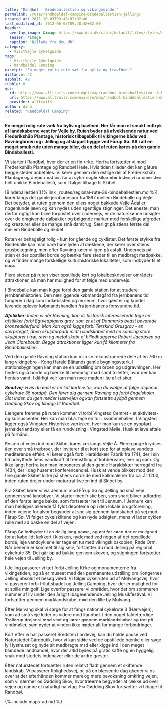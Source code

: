 ```yaml
---
title: "Randbøl - Bindeballestien og vikingeminder"
permalink: /rute/randboeldal-camping-bindeballestien-jelling/
created_at: 2011-10-03T09:48:02+02:00
last_modified_at: 2012-06-03T09:48:02+02:00
header:
  overlay_image: &image https://www.dcu.dk/sites/default/files/styles/slide/public/randboeldal.jpg?itok=HOYn2OGg
  teaser: *image
  caption: "Billede fra dcu.dk"
category:
  - VisitVejle Cykelguide
tags:
  - VisitVejle Cykelguide
  - Randbøldal Camping
excerpt: "En meget rolig rute væk fra byliv og travlhed."
distance: 42
asphalt: 42
rubble: 0
gps:
  id: https://www.alltrails.com/widget/map/randbol-bindeballestien-skibet-farup-so-jelling-haervejen-7576182
  url: https://www.alltrails.com/explore/map/randbol-bindeballestien-skibet-farup-so-jelling-haervejen-7576182
  provider: alltrails
author: dina
related: "Randbøldal Camping"
---
```


**En meget rolig rute væk fra byliv og travlhed. Her får man et smukt indtryk af landskaberne vest for Vejle by. Ruten byder på afveklsende natur ved Frederikshåb Plantage, historisk tilbageblik til vikingerne både ved Ravningbroen og i Jelling og afslappet hygge ved Fårup Sø. Alt i alt en meget smuk rute uden mange biler, da en del af ruten køres på den gamle Bindeballesti.**

Vi starter i Randbøl, hvor der er en fin kirke. Herfra fortsætter vi mod Frederikshåb Plantage og Randbøl Hede. Hvis tiden tillader det kan gåture begge steder anbefales. Vi kører gennem den østlige del af Frederikshåb Plantage og drejer mod øst for at cykle nogle kilometer inden vi rammer den helt unikke Bindeballesti, som I følger tilbage til Skibet.

[Bindeballestien]({% link _routes/regional-rute-36-bindeballestien.md %}) kører langs det gamle jernbanespor fra 1897 mellem Bindeballe og Vejle. Det betyder, at ruten gennem den ellers noget bakkede Vejle Ådal er nogenlunde jævn og kan nydes uden egentlige stigninger. Det eneste, man derfor rigtigt kan blive forpustet over undervejs, er de naturskønne udsigter over de omgivende dalbakker og bølgende marker med forskellige afgrøder og kreaturer eller de mange små dambrug. Særligt på stiens første del mellem Bindeballe og Skibet.

Ruten er behageligt rolig - kun for gående og cyklister. Det første stykke fra Bindeballe kan man bare høre lyden af dækkene, der kører over stiens grusbelægning, men efter Ravning kører vi igen på asfalt. Undervejs på stien er der opstillet borde og bænke flere steder til en medbragt madpakke, og vi finder mange forskellige kulturhistoriske lokaliteter, som indbyder til et stop.

Flere steder på ruten viser opstillede kort og lokalbeskrivelser områdets attraktioner, så man har mulighed for at følge med undervejs.

I Bindeballe kan man kigge forbi den gamle station for at studere jernbanehistorien. Den nærliggende købmandsgård fra jernbanens tid fungerer i dag som indkøbssted og museum, hvor gæster og kunder levende oplever købmandshandlen fra jernbanens forsvundne tid.

_**Afstikker**: Inden vi når Ravning, kan de historisk interesserede tage en afstikker forbi Egtvedpigens grav, som er et af Danmarks bedst bevarede bronzealderfund. Man kan også kigge forbi Tørskind Grusgrav - en særpræget, åben skulpturpark midt i landskabet med en samling store skulpturer i træ, sten og metal skabt af billedhuggerne Robert Jacobsen og Jean Clareboudt. Begge attraktioner ligger kun få kilometer fra Bindeballestien._

Ved den gamle Ravning station kan man se rekonstruerede dele af en 760 m lang vikingebro - Kong Harald Blåtands gamle bygningsværk. I stationsbygningen kan man se en udstilling om broen og udgravningen. Her findes også borde og bænke til medbragt mad samt toiletter, hvor der kan hentes vand. I dårligt vejr kan man nyde maden i læ af et skur.

_**Smutvej**: Hvis du ønsker en lidt kortere tur, kan du vælge at følge regional cykelrute 35 nordpå. Den fører dig gennem Ravning og forbi Engelsholm Slot inden du igen møder Hærvejen og kan fortsætte sydpå gennem Gødding Skov og tilbage til Randbøl._

Længere fremme på ruten kommer vi forbi Vingsted Centret - et aktivitets- og kursuscenter. Her kan man bl.a. tage en tur i svømmehallen. I Vingsted ligger også Vingsted Historiske værksted, hvor man kan se en nyopført jernalderlandsby eller få en rundvisning i Vingsted Mølle. Husk at lave aftale på forhånd.

Resten af vejen ind mod Skibet køres tæt langs Vejle Å. Flere gange krydses åen over små træbroer, der inviterer til et kort stop for at opleve vandets mediterende effekt. Vi kører også forbi Haraldskær Fabrik fra 1741, der i sin tid udnyttede åens vandkraft til fremstilling af kobbervarer, leer og søm. Og ikke langt herfra kan man imponeres af den gamle Haraldskær herregård fra 1434, der i dag huser et konferencehotel. Husk at vende blikket mod den fine gamle Skibet kirke på stiens nordside med kalkmalerier fra ca. år 1200, inden ruten drejer under motortrafikvejen ind til Skibet by.

Fra Skibet kører vi via Jennum mod Fårup Sø og Jelling ad små veje gennem små landsbyer. Vi starter med friske ben, som snart bliver udfordret af den første lange bakke, som fortsætter helt til Jennum. I Jennum kan man heldigvis allerede få fyldt depoterne op i den lokale brugsforening, inden vejene for alvor begynder at sno sig gennem landskabet på vej mod Fårup Sø. Vi følger cykelskiltene og kan nyde udsigten, mens vi lader cyklen rulle ned ad bakke en del af vejen.

Fårup Sø indbyder til en dejlig lang pause, og øst for søen der er mulighed for at købe lidt lækkert i kiosken, nyde mad ved nogen af det opstillede borde, leje vandcykler eller tage en tur med vikingskibskopien, Røde Orm. Når benene er kommet til sig selv, fortsætter du mod Jelling på regional cykelrute 35. Det går op ad bakke gennem skoven, og stigningen fortsætter hele vejen til Jelling by.

I Jelling passerer vi tæt forbi Jelling Kirke og monumenterne fra vikingetiden, og så er museet med den permanente udstilling om Kongernes Jelling absolut et besøg værd. Vi følger cykelruten ud af Mølvangsvej, hvor vi passerer forbi friluftsbadet og Jelling Camping, hvor der er mulighed for at spille minigolf. Lige overfor passerer vi området, hvor det om sommeren summer af liv under den årligt tilbagevendende Jelling Musikfestival. Vi fortsætter gennem marklandskabet mod den lille by Mølvang.

Efter Mølvang skal vi sørge for at fange national cykelrute 3 (Hærvejen), som ad små veje leder os videre mod Randbøl. I den noget faldefærdige Trollerup drejer vi mod vest og kører gennem marklandskaber og tæt på vindmøller, som nyder at vinden ikke møder alt for mange forbindringer.

Kort efter vi har passeret Bredsten Landevej, kan du holde pause ved Naturstedet Gårdbutik, hvor vi kan sidde ved de opstillede bænke eller søge ly i lysthuset og nyde sit medbragte mad eller kigge ind i den meget blandede landhandel, hvor der altid bydes på gratis kaffe og en hyggelig snak med stedets indehaver eller de andre gæster.

Efter naturstedet fortsætter ruten relativt fladt gennem et skiftende landskab. Vi passerer Rolighedsvej, og på en blæsende dag glæder vi os over at der efterhånden kommer mere og mere bevoksning omkring vejen, som vi nærmer os Gødding Skov, hvor træerne begynder at række ud over vejen og danne et naturligt halvtag. Fra Gødding Skov fortsætter vi tilbage til Randbøl.

{% include maps-ad.md %}
